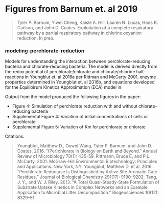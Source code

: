 # Figures from Barnum et. al 2019

>Tyler P. Barnum, Yiwei Cheng, Kaisle A. Hill, Lauren N. Lucas, Hans K. Carlson, and John D. Coates. Exploitation of a complete respiratory pathway by a partial respiratory pathway in chlorine oxyanion reduction. In prep.

### modeling-perchlorate-reduction

Models for understanding the interaction between perchlorate-reducing bacteria and chlorate-reducing bacteria. The model is derived directly from the redox potential of perchlorate/chlorate and chlorate/chloride half-reactions in Youngblut et. al 2016a per Rittman and McCarty 2001, enzyme properties determined in Youngblut et. al 2016b, and equations developed for the Equilibirum Kinetics Approximation (ECA) model in 

Output from the model produced the following figures in the paper:

- Figure 4: Simulation of perchlorate reduction with and without chlorate-reducing bacteria
- Supplemental Figure 4: Variation of initial concentrations of cells or perchlorate
- Supplemental Figure 5: Variation of Km for perchlorate or chlorate

Citations:
> Youngblut, Matthew D., Ouwei Wang, Tyler P. Barnum, and John D. Coates. 2016. “(Per)chlorate in Biology on Earth and Beyond.” Annual Review of Microbiology 70(1): 435–59.
> Rittmann, Bruce E, and P.L. McCarty. 2001. McGraw-Hill Environmental Biotechnology: Principles and Applications. New York, NY.
> Youngblut, Matthew D. et al. 2016. “Perchlorate Reductase Is Distinguished by Active Site Aromatic Gate Residues.” Journal of Biological Chemistry 291(17): 9190–9202.
>Tang, J. Y., and W. J. Riley. 2013. “A Total Quasi-Steady-State Formulation of Substrate Uptake Kinetics in Complex Networks and an Example Application to Microbial Litter Decomposition.” Biogeosciences 10(12): 8329–51.
